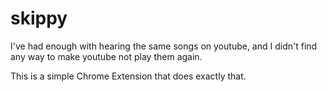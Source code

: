# skippy
I've had enough with hearing the same songs on youtube, and I didn't find any way to make youtube not play them again.

This is a simple Chrome Extension that does exactly that.
